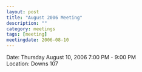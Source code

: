 ```yaml
---
layout: post
title: "August 2006 Meeting"
description: ""
category: meetings
tags: [meeting]
meetingdate: 2006-08-10
---
```


Date: Thursday August 10, 2006 7:00 PM - 9:00 PM                                 
Location: Downs 107                                         
